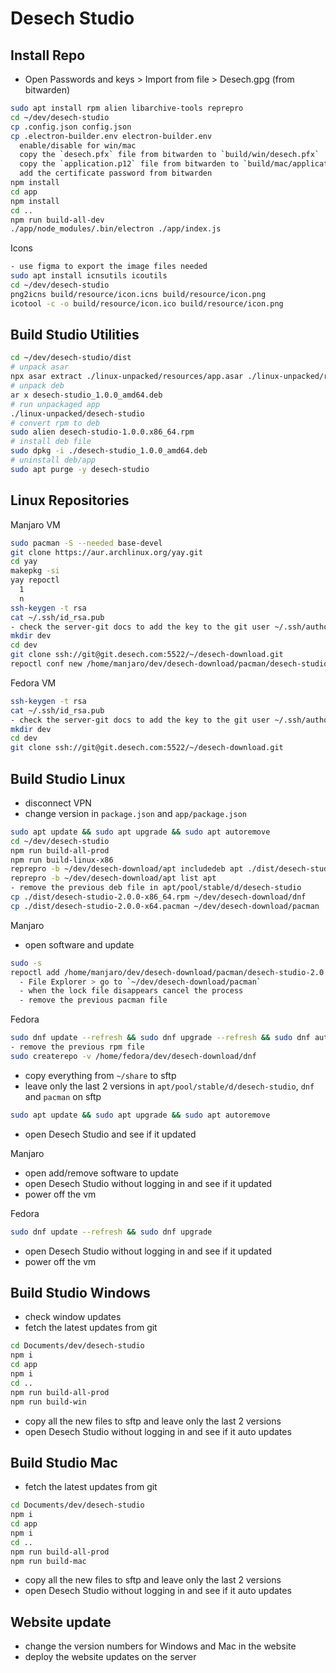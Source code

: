 # Desech Studio

## Install Repo

- Open Passwords and keys > Import from file > Desech.gpg (from bitwarden)

```sh
sudo apt install rpm alien libarchive-tools reprepro
cd ~/dev/desech-studio
cp .config.json config.json
cp .electron-builder.env electron-builder.env
  enable/disable for win/mac
  copy the `desech.pfx` file from bitwarden to `build/win/desech.pfx`
  copy the `application.p12` file from bitwarden to `build/mac/application.p12`
  add the certificate password from bitwarden
npm install
cd app
npm install
cd ..
npm run build-all-dev
./app/node_modules/.bin/electron ./app/index.js
```

Icons

```sh
- use figma to export the image files needed
sudo apt install icnsutils icoutils
cd ~/dev/desech-studio
png2icns build/resource/icon.icns build/resource/icon.png
icotool -c -o build/resource/icon.ico build/resource/icon.png
```

## Build Studio Utilities

```sh
cd ~/dev/desech-studio/dist
# unpack asar
npx asar extract ./linux-unpacked/resources/app.asar ./linux-unpacked/resources/app
# unpack deb
ar x desech-studio_1.0.0_amd64.deb
# run unpackaged app
./linux-unpacked/desech-studio
# convert rpm to deb
sudo alien desech-studio-1.0.0.x86_64.rpm
# install deb file
sudo dpkg -i ./desech-studio_1.0.0_amd64.deb
# uninstall deb/app
sudo apt purge -y desech-studio
```

## Linux Repositories

Manjaro VM

```sh
sudo pacman -S --needed base-devel
git clone https://aur.archlinux.org/yay.git
cd yay
makepkg -si
yay repoctl
  1
  n
ssh-keygen -t rsa
cat ~/.ssh/id_rsa.pub
- check the server-git docs to add the key to the git user ~/.ssh/authorized_keys file
mkdir dev
cd dev
git clone ssh://git@git.desech.com:5522/~/desech-download.git
repoctl conf new /home/manjaro/dev/desech-download/pacman/desech-studio.db.tar.zst
```

Fedora VM

```sh
ssh-keygen -t rsa
cat ~/.ssh/id_rsa.pub
- check the server-git docs to add the key to the git user ~/.ssh/authorized_keys file
mkdir dev
cd dev
git clone ssh://git@git.desech.com:5522/~/desech-download.git
```

## Build Studio Linux

- disconnect VPN
- change version in `package.json` and `app/package.json`

```sh
sudo apt update && sudo apt upgrade && sudo apt autoremove
cd ~/dev/desech-studio
npm run build-all-prod
npm run build-linux-x86
reprepro -b ~/dev/desech-download/apt includedeb apt ./dist/desech-studio-2.0.0-amd64.deb
reprepro -b ~/dev/desech-download/apt list apt
- remove the previous deb file in apt/pool/stable/d/desech-studio
cp ./dist/desech-studio-2.0.0-x86_64.rpm ~/dev/desech-download/dnf
cp ./dist/desech-studio-2.0.0-x64.pacman ~/dev/desech-download/pacman
```

Manjaro

- open software and update

```sh
sudo -s
repoctl add /home/manjaro/dev/desech-download/pacman/desech-studio-2.0.0-x64.pacman
  - File Explorer > go to `~/dev/desech-download/pacman`
  - when the lock file disappears cancel the process
  - remove the previous pacman file
```

Fedora

```sh
sudo dnf update --refresh && sudo dnf upgrade --refresh && sudo dnf autoremove
- remove the previous rpm file
sudo createrepo -v /home/fedora/dev/desech-download/dnf
```

- copy everything from `~/share` to sftp
- leave only the last 2 versions in `apt/pool/stable/d/desech-studio`, `dnf` and `pacman` on sftp

```sh
sudo apt update && sudo apt upgrade && sudo apt autoremove
```

- open Desech Studio and see if it updated

Manjaro

- open add/remove software to update
- open Desech Studio without logging in and see if it updated
- power off the vm

Fedora

```sh
sudo dnf update --refresh && sudo dnf upgrade
```

- open Desech Studio without logging in and see if it updated
- power off the vm

## Build Studio Windows

- check window updates
- fetch the latest updates from git

```sh
cd Documents/dev/desech-studio
npm i
cd app
npm i
cd ..
npm run build-all-prod
npm run build-win
```

- copy all the new files to sftp and leave only the last 2 versions
- open Desech Studio without logging in and see if it auto updates

## Build Studio Mac

- fetch the latest updates from git

```sh
cd Documents/dev/desech-studio
npm i
cd app
npm i
cd ..
npm run build-all-prod
npm run build-mac
```

- copy all the new files to sftp and leave only the last 2 versions
- open Desech Studio without logging in and see if it auto updates

## Website update

- change the version numbers for Windows and Mac in the website
- deploy the website updates on the server
